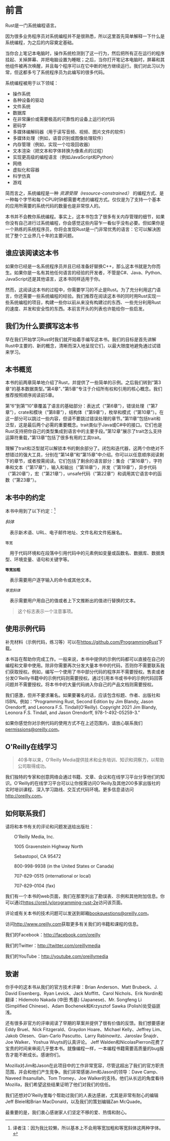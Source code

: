 # 前言

Rust是一门系统编程语言。

因为很多业务程序员对系统编程并不是很熟悉，所以这里首先简单解释一下什么是系统编程，为之后的内容奠定基础。

当你合上笔记本电脑时，操作系统检测到了这一行为，然后把所有正在运行的程序挂起、关掉屏幕、并把电脑设置为睡眠；之后，当你打开笔记本电脑时，屏幕和其他组件被再次唤醒，并且每个程序可以在它中断的地方继续运行。我们对此习以为常，但这都多亏了系统程序员为此编写的很多代码。

系统编程被用于以下领域：
- 操作系统
- 各种设备的驱动
- 文件系统
- 数据库
- 在非常廉价或需要极高的可靠性的设备上运行的代码
- 密码学
- 多媒体编解码器（用于读写音频、视频、图片文件的软件）
- 多媒体处理（例如，语音识别或图像处理软件）
- 内存管理（例如，实现一个垃圾回收器）
- 文本渲染（把文本和字体转换为像素点的过程）
- 实现更高级的编程语言（例如JavaScript和Python）
- 网络
- 虚拟化和容器
- 科学仿真
- 游戏

简而言之，系统编程是一种 *资源受限（resource-constrained）* 的编程方式、是一种每个字节和每个CPU时钟都需要考虑的编程方式。仅仅是为了支持一个基本的应用所需要的系统代码的数量也是非常惊人的。

本书并不会教你系统编程。事实上，这本书包含了很多有关内存管理的细节，如果你没有自己进行过系统编程，你会感觉这些内容乍一看似乎没有必要。但如果你是一个熟练的系统程序员，你将会发现Rust是一门非常优秀的语言：它可以解决困扰了整个工业界几十年的主要问题。

## 谁应该阅读这本书

如果你已经是一名系统程序员并且已经准备好替换C++，那么这本书就是为你而生。如果你是一名有其他任何语言的经验的开发者，不管是C#、Java、Python、JavaScript还是其他语言，这本书同样适用于你。

然而，这阅读这本书的过程中，你需要学习的不止是Rust。为了充分利用这门语言，你还需要一些系统编程的经验。我们推荐在阅读这本书的同时用Rust实现一些系统编程的项目，构建一些你以前从来没有构建过的东西、一些充分利用Rust的速度、并发和安全性的东西。本前言开头的列表也许能给你一些启发。

## 我们为什么要撰写这本书

早在我们开始学习Rust时我们就开始着手编写这本书。我们的目标是首先讲解Rust中主要的、新的概念，清晰而深入地呈现它们，以最大限度地避免通过试错来学习。

## 本书概览

本书的前两章简单地介绍了Rust，并提供了一些简单的示例。之后我们转到”第3章”的基本数据类型。”第4章”、”第5章”专注于介绍所有权和引用的核心概念。我们推荐按照顺序阅读前5章。

第”6”到第”10”章覆盖了语言的基础部分：表达式（”第6章”），错误处理（”第7章”），crate和模块（”第8章”），结构体（”第9章”），枚举和模式（”第10章”）。在这一部分可以跳过一些内容，但请不要跳过错误处理的章节。”第11章”包括trait和泛型，这是最后两个必需的重要概念。trait类似于Java或C#中的接口。它们也是Rust支持把你自己的类型集成到语言中的主要手段。”第12章”展示了trait怎么支持运算符重载，”第13章”包括了很多有用的工具trait。

理解了trait和泛型就可以解锁本书的剩余部分了。闭包和迭代器，这两个你绝对不想错过的强大工具，分别在”第14章”和”第15章”中介绍。你可以以任意顺序阅读剩下的章节，或者按需阅读。它们包括了剩余的语言部分：集合（”第16章”），字符串和文本（”第17章”），输入和输出（”第18章”），并发（”第19章”），异步代码（”第20章”），宏（”第21章”），unsafe代码（”第22章”）和调用其它语言中的函数（”第23章”）。

## 本书中的约定

本书中用到了以下约定：[^1]

[^1]:译者注：因为我比较懒，所以基本上不会用等宽加粗和等宽斜体这两种字体。

*斜体*

&emsp;表示新术语、URL、电子邮件地址、文件名和文件拓展名。

`等宽`

&emsp;用于代码环境和在段落中引用代码中的元素例如变量或函数名、数据库、数据类型、环境变量、语句和关键字等。

**`等宽加粗`**

&emsp;表示需要用户逐字输入的命令或其他文本。

*`等宽斜体`*

&emsp;表示需要用户用自己的值或者上下文推断出的值进行替换的文本。

> 这个标志表示一个注意事项。

## 使用示例代码

补充材料（示例代码，练习等）可以在<https://github.com/ProgrammingRust>下载。

本书旨在帮助你完成工作。一般来说，本书中提供的示例代码都可以直接在自己的编程和文章中使用。除非你需要再次分发大量本书中的代码，否则你不需要联系我们获取授权。例如，编写一个使用了书中部分代码的程序并不需要授权。售卖或者分发O'Reilly书籍中的示例代码则需要授权。通过引用本书或书中的示例代码回答问题并不需要授权。将本书中的大量代码纳入你自己的产品文档则需要授权。

我们感激，但并不要求署名。如果要署名的话，应该包含标题、作者、出版社和ISBN。例如：“Programming Rust, Second Edition by Jim Blandy, Jason Orendorff, and Leonora F.S. Tindall(O’Reilly). Copyright 2021 Jim Blandy, Leonora F.S. Tindall, and Jason Orendorff, 978-1-492-05259-3.”

如果你感觉你对示例代码的使用方式不在上述范围内，请放心联系我们<permissions@oreilly.com>。

## O'Reilly在线学习

> 40多年以来，O'Reilly Media提供技术和业务培训、知识和洞察力，以帮助公司取得成功。

我们独特的专家和创意网络会通过书籍、文章、会议和在线学习平台分享他们的知识。O'Reilly的在线学习平台可以让你按需访问O'Reilly及其他200多家出版社的实时培训课程、深入学习路线、交互式代码环境。更多信息请访问<http://oreilly.com>。

## 如何联系我们

请将和本书有关的评论和问题发送给出版社：

&emsp;&emsp;O'Reilly Media, Inc.

&emsp;&emsp;1005 Gravenstein Highway North

&emsp;&emsp;Sebastopol, CA 95472

&emsp;&emsp;800-998-9938 (in the United States or Canada)

&emsp;&emsp;707-829-0515 (international or local)

&emsp;&emsp;707-829-0104 (fax)

我们有一个本书的web页面，我们在那里列出了勘误表、示例和其他附加信息。你可以通过<https://oreil.ly/programming-rust-2e>访问该页面。

评论或有关本书的技术问题可以发送到邮箱<bookquestions@oreilly.com>。

访问<http://www.oreilly.com>获取更多有关我们的书籍和课程的信息。

我们的Facebook：<http://facebook.com/oreilly>

我们的Twitter：<http://twitter.com/oreillymedia>

我们的YouTube：<http://youtube.com/oreillymedia>

## 致谢

你手中的这本书从我们的官方技术评审：Brian Anderson、Matt Brubeck、J. David Eisenberg、Ryan Levick、Jack Moffitt、Carol Nichols、Erik Nordin和翻译：Hidemoto Nakada (中田 秀基) (Japanese)、Mr. Songfeng Li (Simplified Chinese)、Adam Bochenek和Krzysztof Sawka (Polish)处受益匪浅。

还有很多非官方的评审阅读了早期的草案并提供了很有价值的反馈。我们想要感谢Eddy Bruel、Nick Fitzgerald、Graydon Hoare、Michael Kelly、Jeffrey Lim、Jakob Olesen、Gian-Carlo Pascutto、Larry Rabinowitz、Jaroslav Šnajdr、Joe Walker、Yoshua Wuyts的认真评论。
Jeff Walden和NicolasPierron花费了宝贵的时间来审阅几乎整本书。就像编程一样，一本编程书籍需要高质量的bug报告才能不断成长。感谢你们。

Mozilla对Jim和Jason在此项目中的工作非常宽容，尽管这超出了我们的官方职责范围，并会和他们产生竞争。我们非常感谢Jim和Jason的领导：Dave Camp、Naveed Ihsanullah、Tom Tromey、Joe Walker的支持。他们从长远的角度看待Mozilla，我们希望这些结果证明了他们对我们的信任。

我们还想对O'Reilly里每个帮助过我们的人表达感谢，尤其是非常有耐心的编辑Jeff Bleiel和Brian MacDonald，以及我们的策划编辑Zan McQuade。

最重要的是，我们衷心感谢家人们坚定不移的爱、热情和耐心。